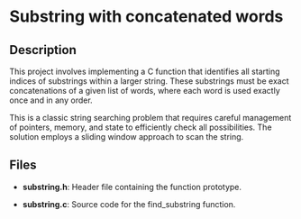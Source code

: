 # Substring with concatenated words

## Description

This project involves implementing a C function that identifies all starting indices of substrings within a larger string. These substrings must be exact concatenations of a given list of words, where each word is used exactly once and in any order.

This is a classic string searching problem that requires careful management of pointers, memory, and state to efficiently check all possibilities. The solution employs a sliding window approach to scan the string.

## Files

* __substring.h__: Header file containing the function prototype.

* __substring.c__: Source code for the find_substring function.
